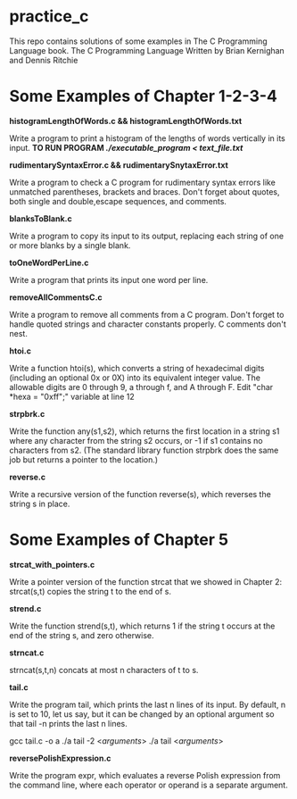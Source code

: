

# practice_c

This repo contains solutions of some examples in The C Programming Language book.
The C Programming Language Written by Brian Kernighan and Dennis Ritchie

# Some Examples of Chapter 1-2-3-4

**histogramLengthOfWords.c && histogramLengthOfWords.txt**

  Write a program to print a histogram of the lengths of words vertically in its input.
  **TO RUN PROGRAM _./executable_program < text_file.txt_**
  
**rudimentarySyntaxError.c && rudimentarySnytaxError.txt**

  Write a program to check a C program for rudimentary syntax errors like unmatched parentheses,
  brackets and braces. Don't forget about quotes, both single and double,escape sequences, and comments.
  
**blanksToBlank.c**

  Write a program to copy its input to its output, replacing each string of one or
  more blanks by a single blank.
  
**toOneWordPerLine.c**

  Write a program that prints its input one word per line.

**removeAllCommentsC.c**

Write a program to remove all comments from a C program. Don't forget to handle quoted strings and character constants properly. C comments don't nest.

**htoi.c**

Write a function htoi(s), which converts a string of hexadecimal digits (including an optional 0x or 0X) into its equivalent integer value.
 The allowable digits are 0 through 9, a through f, and A through F. Edit "char *hexa = "0xff";" variable at line 12

 **strpbrk.c**
 
 Write the function any(s1,s2), which returns the first location in a string s1 where any character from the string s2 occurs, or -1 if s1 contains no characters from s2. (The standard library function strpbrk does the same job but returns a pointer to the location.)
 
 **reverse.c**
 
 Write a recursive version of the function reverse(s), which reverses the
 string s in place. 

 # Some Examples of Chapter 5

**strcat_with_pointers.c**

Write a pointer version of the function strcat that we showed in Chapter 2: strcat(s,t) copies the string t to the end of s.

**strend.c**

Write the function strend(s,t), which returns 1 if the string t occurs at the end of the string s, and zero otherwise.

**strncat.c**

strncat(s,t,n) concats at most n characters of t to s. 

**tail.c**

Write the program tail, which prints the last n lines of its input. By default, n is set to 10, let us say, 
 but it can be changed by an optional argument so that
	tail -n
prints the last n lines.

gcc tail.c -o a
./a tail -2 <_arguments_>
./a tail <_arguments_>

**reversePolishExpression.c**

Write the program expr, which evaluates a reverse Polish expression from the command line, where each operator or operand is a separate argument.
